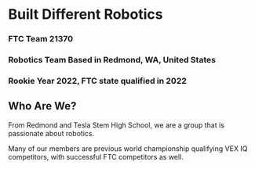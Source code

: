# Built Different Robotics
### FTC Team 21370 
### Robotics Team Based in Redmond, WA, United States
### Rookie Year 2022, FTC state qualified in 2022
## Who Are We?
From Redmond and Tesla Stem High School, we are a group that is passionate about robotics.

Many of our members are previous world championship qualifying VEX IQ competitors, with successful FTC competitors as well.
